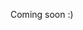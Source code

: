 Coming soon :)

<!-- TODO: -->
<!-- - Document `opfunc` -->
<!-- - Document `extra` -->
<!-- - Document `utils` -->

